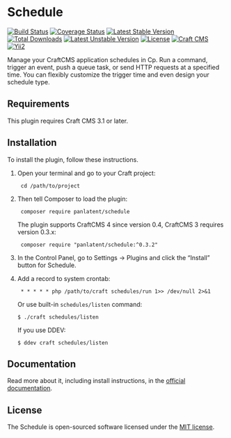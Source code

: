 Schedule
========
[![Build Status](https://travis-ci.org/panlatent/schedule.svg)](https://travis-ci.org/panlatent/schedule)
[![Coverage Status](https://coveralls.io/repos/github/panlatent/schedule/badge.svg?branch=master)](https://coveralls.io/github/panlatent/schedule?branch=master)
[![Latest Stable Version](https://poser.pugx.org/panlatent/schedule/v/stable.svg)](https://packagist.org/packages/panlatent/schedule)
[![Total Downloads](https://poser.pugx.org/panlatent/schedule/downloads.svg)](https://packagist.org/packages/panlatent/schedule) 
[![Latest Unstable Version](https://poser.pugx.org/panlatent/schedule/v/unstable.svg)](https://packagist.org/packages/panlatent/schedule)
[![License](https://poser.pugx.org/panlatent/schedule/license.svg)](https://packagist.org/packages/panlatent/schedule)
[![Craft CMS](https://img.shields.io/badge/Powered_by-Craft_CMS-orange.svg?style=flat)](https://craftcms.com/)
[![Yii2](https://img.shields.io/badge/Powered_by-Yii_Framework-green.svg?style=flat)](https://www.yiiframework.com/)

Manage your CraftCMS application schedules in Cp. Run a command, trigger an event, 
push a queue task, or send HTTP requests at a specified time. You can flexibly customize
the trigger time and even design your schedule type.

Requirements
------------

This plugin requires Craft CMS 3.1 or later.

Installation
------------

To install the plugin, follow these instructions.

1. Open your terminal and go to your Craft project:

        cd /path/to/project

2. Then tell Composer to load the plugin:

        composer require panlatent/schedule

   The plugin supports CraftCMS 4 since version 0.4, CraftCMS 3 requires version 0.3.x:

        composer require "panlatent/schedule:^0.3.2"

3. In the Control Panel, go to Settings → Plugins and click the “Install” button for Schedule.

4. Add a record to system crontab:
    
        * * * * * php /path/to/craft schedules/run 1>> /dev/null 2>&1

   Or use built-in `schedules/listen` command:

   ```shell
   $ ./craft schedules/listen
   ```

   If you use DDEV:

   ```shell
   $ ddev craft schedules/listen
   ```

Documentation
-------------
Read more about it, including install instructions, in the [official documentation](https://docs.panlatent.com/projects/schedule/).

License
-------
The Schedule is open-sourced software licensed under the [MIT license](http://opensource.org/licenses/MIT).